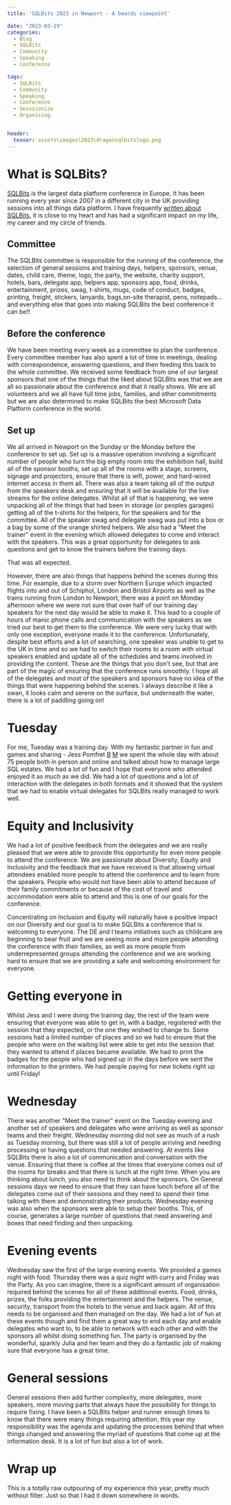 ```yaml
---
title: 'SQLBits 2023 in Newport - A beards viewpoint'

date: "2023-03-19"
categories:
  - Blog
  - SQLBits
  - Community
  - Speaking
  - Conference

tags:
  - SQLBits
  - Community
  - Speaking
  - Conference
  - Sesssionize
  - Organising


header:
  teaser: assets\images\2023\dragonsqlbitslogo.png
---
```

# What is SQLBits?

[SQLBits](https://sqlbits.com) is the largest data platform conference in Europe. It has been running every year since 2007 in a different city in the UK providing sessions into all things data platform. I have frequently [written about SQLBits](https://blog.robsewell.com/tags/#sqlbits), it is close to my heart and has had a significant impact on my life, my career and my circle of friends.

## Committee

The SQLBits committee is responsible for the running of the conference, the selection of general sessions and training days, helpers, sponsors, venue, dates, child care, theme, logo, the party, the website, charity support, hotels, bars, delegate app, helpers app, sponsors app, food, drinks, entertainment, prizes, swag, t-shirts, mugs, code of conduct, badges, printing, freight, stickers, lanyards, bags,on-site therapist, pens, notepads... and everything else that goes into making SQLBits the best conference it can be!!

## Before the conference

We have been meeting every week as a committee to plan the conference. Every committee member has also spent a lot of time in meetings, dealing with correspondence, answering questions, and then feeding this back to the whole committee. We received some feedback from one of our largest sponsors that one of the things that the liked about SQLBits was that we are all so passionate about the conference and that it really shows. We are all volunteers and we all have full time jobs, families, and other commitments but we are also determined to make SQLBits the best Microsoft Data Platform conference in the world.

## Set up

We all arrived in Newport on the Sunday or the Monday before the conference to set up. Set up is a massive operation involving a significant number of people who turn the big empty room into the exhibition hall, build all of the sponsor booths, set up all of the rooms with a stage, screens, signage and projectors, ensure that there is wifi, power, and hard-wired internet access in them all. There was also a team taking all of the output from the speakers desk and ensuring that it will be available for the live streams for the online delegates. Whilst all of that is happening, we were unpacking all of the things that had been in storage (or peoples garages) getting all of the t-shirts for the helpers, for the speakers and for the committee. All of the speaker swag and delegate swag was put into a box or a bag by some of the orange shirted helpers.
We also had a "Meet the trainer" event in the evening which allowed delegates to come and interact with the speakers. This was a great opportunity for delegates to ask questions and get to know the trainers before the training days.

That was all expected.

However, there are also things that happens behind the scenes during this time. For example, due to a storm over Northern Europe which impacted flights into and out of Schiphol, London and Bristol Airports as well as the trains running from London to Newport, there was a point on Monday afternoon where we were not sure that over half of our training day speakers for the next day would be able to make it. This lead to a couple of hours of manic phone calls and communication with the speakers as we tried our best to get them to the conference. We were very lucky that with only one exception, everyone made it to the conference. Unfortunately, despite best efforts and a lot of searching, one speaker was unable to get to the UK in time and so we had to switch their rooms to a room with virtual speakers enabled and update all of the schedules and teams involved in providing the content. These are the things that you don't see, but that are part of the magic of ensuring that the conference runs smoothly. I hope all of the delegates and most of the speakers and sponsors have no idea of the things that were happening behind the scenes. I always describe it like a swan, it looks calm and serene on the surface, but underneath the water, there is a lot of paddling going on!

# Tuesday

For me, Tuesday was a training day. With my fantastic partner in fun and games and sharing - Jess Pomfret [B](https://jesspomfret.com) [M](https://tech.lgbt/@Jpomfret) we spent the whole day with about 75 people both in person and online and talked about how to manage large SQL estates. We had a lot of fun and I hope that everyone who attended enjoyed it as much as we did. We had a lot of questions and a lot of interaction with the delegates in both formats and it showed that the system that we had to enable virtual delegates for SQLBits really managed to work well.

# Equity and Inclusivity

We had a lot of positive feedback from the delegates and we are really pleased that we were able to provide this opportunity for even more people to attend the conference. We are passionate about Diversity, Equity and Inclusivity and the feedback that we have received is that allowing virtual attendees enabled more people to attend the conference and to learn from the speakers. People who would not have been able to attend because of their family commitments or because of the cost of travel and accommodation were able to attend and this is one of our goals for the conference.

Concentrating on Inclusion and Equity will naturally have a positive impact on our Diversity and our goal is to make SQLBits a conference that is welcoming to everyone. The DE and I teams initiatives such as childcare are beginning to bear fruit and we are seeing more and more people attending the conference with their families, as well as more people from underrepresented groups attending the conference and we are working hard to ensure that we are providing a safe and welcoming environment for everyone.

# Getting everyone in

Whilst Jess and I were doing the training day, the rest of the team were ensuring that everyone was able to get in, with a badge, registered with the session that they expected, or the one they wished to change to. Some sessions had a limited number of places and so we had to ensure that the people who were on the waiting list were able to get into the session that they wanted to attend if places became available. We had to print the badges for the people who had signed up in the days before we sent the information to the printers. We had people paying for new tickets right up until Friday!

# Wednesday

There was another "Meet the trainer" event on the Tuesday evening and another set of speakers and delegates who were arriving as well as sponsor teams and their freight. Wednesday morning did not see as much of a rush as Tuesday morning, but there was still a lot of people arriving and needing processing or having questions that needed answering. At events like SQLBits there is also a lot of communication and conversation with the venue. Ensuring that there is coffee at the times that everyone comes out of the rooms for breaks and that there is lunch at the right time. When you are thinking about lunch, you also need to think about the sponsors. On General sessions days we need to ensure that they can have lunch before all of the delegates come out of their sessions and they need to spend their time talking with them and demonstrating their products. Wednesday evening was also when the sponsors were able to setup their booths. This, of course, generates a large number of questions that need answering and boxes that need finding and then unpacking.

# Evening events

Wednesday saw the first of the large evening events. We provided a games night with food. Thursday there was a quiz night with curry and Friday was the Party. As you can imagine, there is a significant amount of organisation required behind the scenes for all of these additional events. Food, drinks, prizes, the folks providing the entertainment and the helpers. The venue, security, transport from the hotels to the venue and back again. All of this needs to be organised and then managed on the day. We had a lot of fun at these events though and find them a great way to end each day and enable delegates who want to, to be able to network with each other and with the sponsors all whilst doing something fun. The party is organised by the wonderful, sparkly Julia and her team and they do a fantastic job of making sure that everyone has a great time.

# General sessions

General sessions then add further complexity, more delegates, more speakers, more moving parts that always have the possibility for things to require fixing. I have been a SQLBits helper and runner enough times to know that there were many things requiring attention, this year my responsibility was the agenda and updating the processes behind that when things changed and answering the myriad of questions that come up at the information desk. It is a lot of fun but also a lot of work.

# Wrap up

This is a totally raw outpouring of my experience this year, pretty much without filter. Just so that I had it down somewhere in words.
